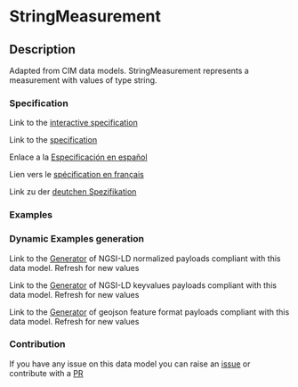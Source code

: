 # StringMeasurement

## Description 

Adapted from CIM data models. StringMeasurement represents a measurement with values of type string.
### Specification

Link to the [interactive specification](https://swagger.lab.fiware.org/?url=https://smart-data-models.github.io/dataModel.EnergyCIM/StringMeasurement/swagger.yaml)

Link to the [specification](https://smart-data-models.github.io/dataModel.EnergyCIM/StringMeasurement/doc/spec.md)

Enlace a la [Especificación en español](https://smart-data-models.github.io/dataModel.EnergyCIM/StringMeasurement/doc/spec_ES.md)

Lien vers le [spécification en français](https://smart-data-models.github.io/dataModel.EnergyCIM/StringMeasurement/doc/spec_FR.md)

Link zu der [deutchen Spezifikation](https://smart-data-models.github.io/dataModel.EnergyCIM/StringMeasurement/doc/spec_DE.md)
### Examples
### Dynamic Examples generation

Link to the [Generator](https://smartdatamodels.org/extra/ngsi-ld_generator_v0.92.php?schemaUrl=https://raw.githubusercontent.com/smart-data-models/dataModel.EnergyCIM/master/StringMeasurement/schema.json&email=info@smartdatamodels.org) of NGSI-LD normalized payloads compliant with this data model. Refresh for new values

Link to the [Generator](https://smartdatamodels.org/extra/ngsi-ld_generator_keyvalues_v0.92.php?schemaUrl=https://raw.githubusercontent.com/smart-data-models/dataModel.EnergyCIM/master/StringMeasurement/schema.json&email=info@smartdatamodels.org) of NGSI-LD keyvalues payloads compliant with this data model. Refresh for new values

Link to the [Generator](https://smartdatamodels.org/extra/geojson_features_generator_v1.0.php?schemaUrl=https://raw.githubusercontent.com/smart-data-models/dataModel.EnergyCIM/master/StringMeasurement/schema.json&email=info@smartdatamodels.org) of geojson feature format payloads compliant with this data model. Refresh for new values
### Contribution

 If you have any issue on this data model you can raise an [issue](https://github.com/smart-data-models/dataModel.EnergyCIM/issues)  or contribute with a [PR](https://github.com/smart-data-models/dataModel.EnergyCIM/pulls)